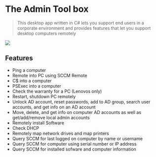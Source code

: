 # The Admin Tool box

> This desktop app written in C# lets you support end users in a corporate environment and provides features that let you support desktop computers remotely

<img src="https://tylerjdev.sfo2.cdn.digitaloceanspaces.com/admin_toolbox_main_screen.png">

## Features
- Ping a computer
- Remote into PC using SCCM Remote
- C$ into a computer
- PSExec into a computer
- Check the warranty for a PC (Lenovos only)
- Restart, shutdown PC remotely
- Unlock AD account, reset passwords, add to AD group, search user accounts, and get info on an AD account
- Move, delete, and get info on computer AD accounts as well as get/add/remove local admin accounts
- Remotely install Software
- Check DHCP
- Remotely map network drives and map printers
- Query SCCM for last logged on computer by name or username
- Query SCCM for computer using serial number or IP address
- Query SCCM for installed sofware and computer information
